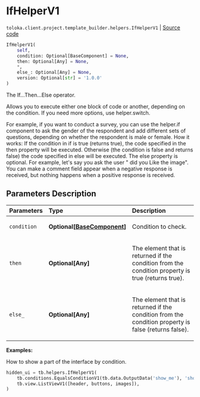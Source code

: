 # IfHelperV1
`toloka.client.project.template_builder.helpers.IfHelperV1` | [Source code](https://github.com/Toloka/toloka-kit/blob/v0.1.24/src/client/project/template_builder/helpers.py#L72)

```python
IfHelperV1(
    self,
    condition: Optional[BaseComponent] = None,
    then: Optional[Any] = None,
    *,
    else_: Optional[Any] = None,
    version: Optional[str] = '1.0.0'
)
```

The If...Then...Else operator.


Allows you to execute either one block of code or another, depending on the condition. If you need more options,
use helper.switch.

For example, if you want to conduct a survey, you can use the helper.if component to ask the gender of the
respondent and add different sets of questions, depending on whether the respondent is male or female.
How it works: If the condition in if is true (returns true), the code specified in the then property will be
executed. Otherwise (the condition is false and returns false) the code specified in else will be executed.
The else property is optional. For example, let's say you ask the user " did you Like the image". You can make a
comment field appear when a negative response is received, but nothing happens when a positive response is received.

## Parameters Description

| Parameters | Type | Description |
| :----------| :----| :-----------|
`condition`|**Optional\[[BaseComponent](toloka.client.project.template_builder.base.BaseComponent.md)\]**|<p>Condition to check.</p>
`then`|**Optional\[Any\]**|<p>The element that is returned if the condition from the condition property is true (returns true).</p>
`else_`|**Optional\[Any\]**|<p>The element that is returned if the condition from the condition property is false (returns false).</p>

**Examples:**

How to show a part of the interface by condition.

```python
hidden_ui = tb.helpers.IfHelperV1(
    tb.conditions.EqualsConditionV1(tb.data.OutputData('show_me'), 'show'),
    tb.view.ListViewV1([header, buttons, images]),
)
```
